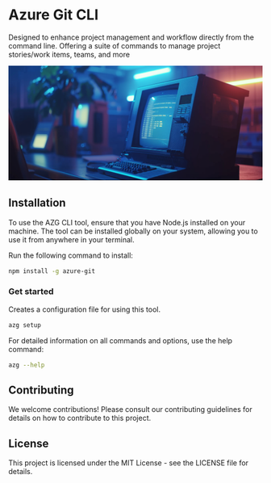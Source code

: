 # Azure Git CLI

Designed to enhance project management and workflow directly from the command line. Offering a suite of commands to manage project stories/work items, teams, and more

![azg](/assets/poster_art.png)

## Installation

To use the AZG CLI tool, ensure that you have Node.js installed on your machine. The tool can be installed globally on your system, allowing you to use it from anywhere in your terminal.

Run the following command to install:

```bash
npm install -g azure-git
```

### Get started

Creates a configuration file for using this tool.

```bash
azg setup
```

For detailed information on all commands and options, use the help command:

```bash
azg --help
```

## Contributing

We welcome contributions! Please consult our contributing guidelines for details on how to contribute to this project.

## License

This project is licensed under the MIT License - see the LICENSE file for details.
